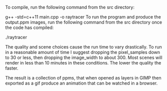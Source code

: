 To compile, run the following command from the src directory:

g++ -std=c++11 main.cpp -o raytracer
To run the program and produce the output.ppm images, run the following command from the src directory once the code has compiled:

./raytracer

The quality and scene choices cause the run time to vary drastically. To run in a reasonable amount of time I suggest dropping the pixel_samples down to 30 or less, then dropping the image_width to about 300. Most scenes will render in less than 10 minutes in these conditions. The lower the quality the faster.

The result is a collection of ppms, that when opened as layers in GIMP then exported as a gif produce an animation that can be watched in a browser.
